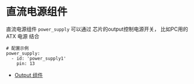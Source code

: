 # 直流电源组件


直流电源组件 `power_supply` 可以通过 芯片的output控制电源开关， 比如PC用的 ATX 电源
结合 


```
# 配置示例
power_supply:
  - id: 'power_supply1'
    pin: 13
```




- [Output 组件](/mqtt/components/output/)

